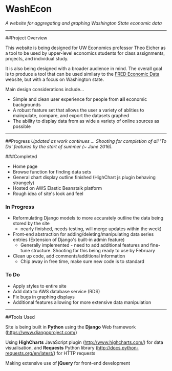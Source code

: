 # WashEcon

*A website for aggregating and graphing Washington State economic data*

---

##Project Overview

This website is being designed for UW Economics professor Theo Eicher as a tool to be used by upper-level economics students for class assignments, projects, and individual study.

It is also being designed with a broader audience in mind. The overall goal is to produce a tool that can be used similary to the [FRED Economic Data](https://research.stlouisfed.org/fred2/) website, but with a focus on Washington state.

Main design considerations include...

* Simple and clean user experience for people from **all** economic backgrounds
* A robust feature set that allows the user a variety of ablities to mainpulate, compare, and export the datasets graphed
* The ability to display data from as wide a variety of online sources as possible

---

##Progress
*Updated as work continues ... Shooting for completion of all 'To Do' features by the start of summer (~ June 2016).*

###Completed

* Home page
* Browse function for finding data sets
* General chart display outline finished (HighChart js plugin behaving strangely)
* Hosted on AWS Elastic Beanstalk platform
* Rough idea of site's look and feel

### In Progress

* Reformulating Django models to more accurately outline the data being stored by the site
	* nearly finished, needs testing, will merge updates within the week)
* Front-end abstraction for adding/deleting/manipulating data series entries (Extension of Django's built-in admin feature)
	* Generally implemented - need to add additional features and fine-tune structure. Shooting for this being ready to use by February
* Clean up code, add comments/additional information
	* Chip away in free time, make sure new code is to standard


### To Do

* Apply styles to entire site
* Add data to AWS database service (RDS)
* Fix bugs in graphing displays
* Additional features allowing for more extensive data manipulation

---

##Tools Used

Site is being built in **Python** using the **Django** Web framework (<https://www.djangoproject.com/>)

Using **HighCharts** JavaScript plugin (<http://www.highcharts.com/>) for data visualisation, and **Requests** Python library (<http://docs.python-requests.org/en/latest/>) for HTTP requests

Making extensive use of **jQuery** for front-end development



